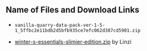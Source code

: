 ## Name of Files and Download Links

- ```vanilla-quarry-data-pack-ver-1-5-1_5ffbc2e11bdb2d5bfb935ce7efc062d387cd5901.zip```

- [winter-s-essentials-slimier-edition.zip](https://www.planetminecraft.com/data-pack/winter-s-rebalance-balance-changes-for-diamond-and-netherite/) by Linzi
